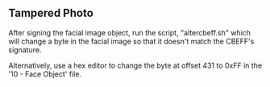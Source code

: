 ## Tampered Photo ##

After signing the facial image object, run the script, "altercbeff.sh" which 
will change a byte in the facial image so that it doesn't match the CBEFF's
signature.

Alternatively, use a hex editor to change the byte at offset 431 to 0xFF in the '10 - Face Object' file.
